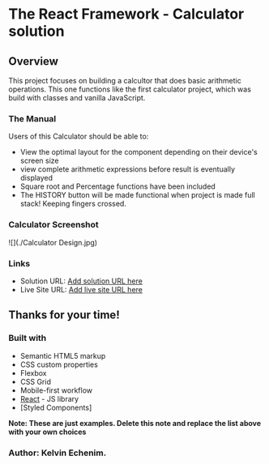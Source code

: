 # The React Framework - Calculator solution

## Overview
This project focuses on building a calcultor that does basic arithmetic operations. This one functions like the first calculator project, which was build with classes and vanilla JavaScript.

### The Manual

Users of this Calculator should be able to:

- View the optimal layout for the component depending on their device's screen size
- view complete arithmetic expressions before result is eventually displayed
- Square root and Percentage functions have been included
- The HISTORY button will be made functional when project is made full stack! Keeping fingers crossed.

### Calculator Screenshot

![](./Calculator Design.jpg)


### Links

- Solution URL: [Add solution URL here](https://your-solution-url.com)
- Live Site URL: [Add live site URL here](https://your-live-site-url.com)

## Thanks for your time!

### Built with

- Semantic HTML5 markup
- CSS custom properties
- Flexbox
- CSS Grid
- Mobile-first workflow
- [React](https://reactjs.org/) - JS library
- [Styled Components]

**Note: These are just examples. Delete this note and replace the list above with your own choices**

### Author: Kelvin Echenim.

